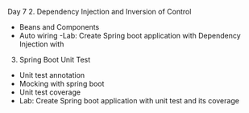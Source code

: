 Day 7 2. Dependency Injection and Inversion of Control
- Beans and Components
- Auto wiring
  -Lab: Create Spring boot application with Dependency Injection with
3. Spring Boot Unit Test
- Unit test annotation
- Mocking with spring boot
- Unit test coverage
- Lab: Create Spring boot application with unit test and its coverage
